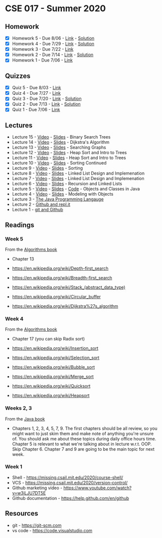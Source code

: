 # CSE 017 - Summer 2020

## Homework

- [x] Homework 5 - Due 8/06 - [Link](https://classroom.github.com/a/9-2rSX6F) - [Solution](https://github.com/cmontella/cse017-hw5/tree/solution)
- [x] Homework 4 - Due 7/29 - [Link](https://classroom.github.com/a/EH_dQPYZ) - [Solution](https://github.com/cmontella/cse017-hw4/tree/solution)
- [x] Homework 3 - Due 7/22 - [Link](https://classroom.github.com/a/F-VbjCFc)
- [x] Homework 2 - Due 7/14 - [Link](https://classroom.github.com/a/GcvoDPXZ) - [Solution](https://github.com/LehighCSE/cse017-hw2/blob/solved/Team.java)
- [x] Homework 1 - Due 7/06 - [Link](https://github.com/LehighCSE/CSE017-S20/blob/master/Homework1.md)

## Quizzes

- [x] Quiz 5 - Due 8/03 - [Link](https://classroom.github.com/a/2p0GZKGY)
- [x] Quiz 4 - Due 7/27 - [Link](https://classroom.github.com/a/zGqRbhWJ)
- [x] Quiz 3 - Due 7/20 - [Link](https://classroom.github.com/a/lA2iEgXb) - [Solution](https://github.com/cmontella/cse017-quiz3/blob/solution/README.md)
- [x] Quiz 2 - Due 7/13 - [Link](https://classroom.github.com/a/8Eh_G18D) - [Solution](https://github.com/LehighCSE/CSE017-S20/blob/master/Quizzes/CSE%20017%20-%20Quiz%202%20Solution.md)
- [x] Quiz 1 - Due 7/06 - [Link](https://classroom.github.com/a/DkTL7hmH)

## Lectures

- Lecture 15 - [Video](https://youtu.be/4WXbZFtaPrA) - [Slides](https://github.com/LehighCSE/CSE017-S20/raw/master/Slides/Lecture%2015.pptx) - Binary Search Trees
- Lecture 14 - [Video](https://youtu.be/fqBHJZ4djH4) - [Slides](https://github.com/LehighCSE/CSE017-S20/blob/master/Slides/Dijkstra's%20Example.pptx?raw=true) - Dijkstra's Algorithm
- Lecture 13 - [Video](https://youtu.be/hMK8qmXxAYY) - [Slides](https://github.com/LehighCSE/CSE017-S20/raw/master/Slides/Lecture%2013.pptx) - Searching Graphs
- Lecture 12 - [Video](https://youtu.be/lEYiDNrcCdk) - [Slides](https://github.com/LehighCSE/CSE017-S20/raw/master/Slides/Lecture%2012.pptx) - Heap Sort and Intro to Trees
- Lecture 11 - [Video](https://youtu.be/UEY1VdYVhck) - [Slides](https://github.com/LehighCSE/CSE017-S20/raw/master/Slides/Lecture%2011.pptx) - Heap Sort and Intro to Trees
- Lecture 10 - [Video](https://youtu.be/S06PkYmDm2I) - [Slides](https://github.com/LehighCSE/CSE017-S20/raw/master/Slides/Lecture%2010.pptx) - Sorting Continued
- Lecture 9 - [Video](https://youtu.be/ZGLogsI76xs) - [Slides](https://github.com/LehighCSE/CSE017-S20/raw/master/Slides/Lecture%209.pptx) - Sorting 
- Lecture 8 - [Video](https://youtu.be/U1K0V8d60Tw) - [Slides](https://github.com/LehighCSE/CSE017-S20/raw/master/Slides/Lecture%208.pptx) - Linked List Design and Implemenation
- Lecture 7 - [Video](https://youtu.be/Idk3ir8yHj0) - [Slides](https://github.com/LehighCSE/CSE017-S20/raw/master/Slides/Lecture%207.pptx) - Linked List Design and Implemenation
- Lecture 6 - [Video](https://youtu.be/P5cfoNvSNWA) - [Slides](https://github.com/LehighCSE/CSE017-S20/raw/master/Slides/Lecture%206.pptx) - Recursion and Linked Lists 
- Lecture 5 - [Video](https://youtu.be/-MWJ7xyfaRQ) - [Slides](https://github.com/LehighCSE/CSE017-S20/raw/master/Slides/Lecture%205.pptx) - [Code](https://repl.it/@cmontella/DarkmagentaPeriodicOutlier#Main.java) - Objects and Classes in Java
- Lecture 4 - [Video](https://youtu.be/5l6_cTosLuY) - [Slides](https://github.com/LehighCSE/CSE017-S20/raw/master/Slides/Lecture%204.pptx) - Modeling with Objects
- Lecture 3 - [The Java Programming Langauge](https://youtu.be/TVVl9ZOZlwo)
- Lecture 2 - [Github and repl.it](https://youtu.be/--kztlb8mDY)
- Lecture 1 - [git and Github](https://youtu.be/6LaLj-WcSn8)

## Readings

### Week 5

From the [Algorithms book](https://open.umn.edu/opentextbooks/textbooks/think-data-structures-algorithms-and-information-retrieval-in-java)

- Chapter 13

- https://en.wikipedia.org/wiki/Depth-first_search
- https://en.wikipedia.org/wiki/Breadth-first_search
- https://en.wikipedia.org/wiki/Stack_(abstract_data_type)
- https://en.wikipedia.org/wiki/Circular_buffer
- https://en.wikipedia.org/wiki/Dijkstra%27s_algorithm

### Week 4

From the [Algorithms book](https://open.umn.edu/opentextbooks/textbooks/think-data-structures-algorithms-and-information-retrieval-in-java)

- Chapter 17 (you can skip Radix sort)

- https://en.wikipedia.org/wiki/Insertion_sort
- https://en.wikipedia.org/wiki/Selection_sort
- https://en.wikipedia.org/wiki/Bubble_sort
- https://en.wikipedia.org/wiki/Merge_sort
- https://en.wikipedia.org/wiki/Quicksort
- https://en.wikipedia.org/wiki/Heapsort

### Weeks 2, 3

From the [Java book](https://open.umn.edu/opentextbooks/textbooks/introduction-to-programming-using-java-seventh-edition)

- Chapters 1, 2, 3, 4, 5, 7, 9. The first chapters should be all review, so you might want to just skim them and make note of anything you're unsure of. You should ask me about these topics during daily office hours time. Chapter 5 is relevant to what we're talking about in lecture w.r.t. OOP. Skip Chapter 6. Chapter 7 and 9 are going to be the main topic for next week. 

### Week 1

- Shell - https://missing.csail.mit.edu/2020/course-shell/
- VCS - https://missing.csail.mit.edu/2020/version-control/
- Github marketing video - https://www.youtube.com/watch?v=w3jLJU7DT5E
- Github documentation - https://help.github.com/en/github

## Resources

- git - https://git-scm.com
- vs code - https://code.visualstudio.com
